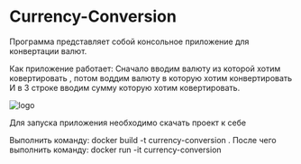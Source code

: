 # Currency-Conversion

Программа представляет собой консольное приложение для конвертации валют.

Как приложение работает:
Сначало вводим валюту из которой хотим ковертировать , потом воддим валюту в которую хотим конвертировать
И в 3 строке вводим сумму которую хотим ковертировать.

![logo](https://i.ibb.co/fMJXWL3/image.png)

Для запуска приложения необходимо скачать проект к себе

Выполнить команду:
docker build -t currency-conversion .
После чего выполнить команду:
docker run -it currency-conversion
